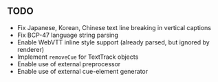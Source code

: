 TODO
----

* Fix Japanese, Korean, Chinese text line breaking in vertical captions
* Fix BCP-47 language string parsing
* Enable WebVTT inline style support (already parsed, but ignored by renderer)
* Implement `removeCue` for TextTrack objects
* Enable use of external preprocessor
* Enable use of external cue-element generator